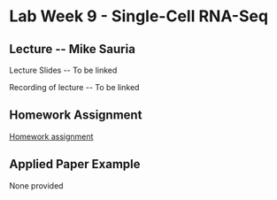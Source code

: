 # Lab Week 9 - Single-Cell RNA-Seq

## Lecture -- Mike Sauria

Lecture Slides -- To be linked

Recording of lecture -- To be linked

## Homework Assignment

[Homework assignment](https://bxlab.github.io/cmdb-quantbio/assignments/lab/scRNA-seq/assignment/)

## Applied Paper Example

None provided
